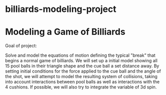 # billiards-modeling-project

# Modeling a Game of Billiards

Goal of project:

Solve and model the equations of motion defining the typical "break" that begins a normal game of billiards. We will set up a initial model showing all 15 pool balls in their triangle shape and the cue ball a set distance away. By setting initial conditions for the force applied to the cue ball and the angle of the shot, we will attempt to model the resulting system of collisions, taking into account interactions between pool balls as well as interactions with the 4 cushions. If possible, we will also try to integrate the variable of 3d spin.
